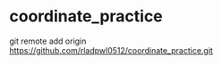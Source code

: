 # coordinate_practice

git remote add origin https://github.com/rladpwl0512/coordinate_practice.git
